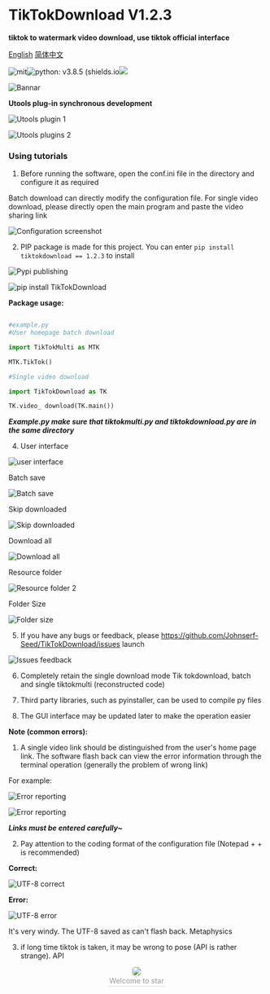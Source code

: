 # TikTokDownload V1.2.3

**tiktok to watermark video download, use tiktok official interface**

[English](README-EN.md) [简体中文](README.md)

![mit]( https://img.shields.io/badge/license-MIT-blue )![python: v3.8.5 (shields.io]( https://img.shields.io/badge/python-v3.8.5-green )<a target="_blank" href="http://mail.qq.com/cgi-bin/qm_share?t=qm_mailme&email=PFZTVFJPWU5aEU9ZWVh8WlNEUV1VUBJfU1E" style="text-decoration:none;"><img src=" http://rescdn.qqmail.com/zh_CN/htmledition/images/function/qm_open/ico_mailme_11.png"/></a>

![Bannar](https://tva1.sinaimg.cn/large/006908GAly1gqg5fvxuutj30dw0dwt99.jpg )

**Utools plug-in synchronous development**

![Utools plugin 1](https://tvax4.sinaimg.cn/large/006908GAly1gswo21zzp2j30ma02ygmo.jpg )

![Utools plugins 2](https://tva2.sinaimg.cn/large/006908GAly1gswo3pvdysj30bm0geq8q.jpg )

### Using tutorials

1. Before running the software, open the conf.ini file in the directory and configure it as required

Batch download can directly modify the configuration file. For single video download, please directly open the main program and paste the video sharing link

![Configuration screenshot](https://tvax1.sinaimg.cn/large/006908GAly1gqg5b6fbvsj30ng09iwes.jpg )

2. PIP package is made for this project. You can enter ``` pip install tiktokdownload == 1.2.3 ``` to install

![Pypi publishing](https://tvax3.sinaimg.cn/large/006908GAly1gqg4j7ppuij30w60nnmxz.jpg)

![ pip install TikTokDownload]( https://tvax3.sinaimg.cn/large/006908GAly1gqg4jfswmxj30ul08xmy8.jpg )

**Package usage:**

```python

#example.py
#User homepage batch download

import TikTokMulti as MTK

MTK.TikTok()

#Single video download

import TikTokDownload as TK

TK.video_ download(TK.main())

```

***Example.py make sure that tiktokmulti.py and tiktokdownload.py are in the same directory***

4. User interface

![user interface](https://tva4.sinaimg.cn/large/006908GAly1gsmqp7ghzpj30lt0midoz.jpg)

Batch save

![ Batch save](https://tvax1.sinaimg.cn/large/006908GAly1gqg4d73rryg31bi0hdx6p.gif)

Skip downloaded

![ Skip downloaded](https://tva4.sinaimg.cn/large/006908GAly1gt63poph2jj30rt0huwl8.jpg)

Download all

![ Download all](https://tva3.sinaimg.cn/large/006908GAly1gqg4dk7fiyj31cw0mo4qp.jpg)

Resource folder

![ Resource folder 2](https://tva2.sinaimg.cn/large/006908GAly1gn1dim1oojj30q30ertaz.jpg)

Folder Size

![ Folder size]( https://tva3.sinaimg.cn/large/006908GAly1gqg4dny34uj30b10dt0st.jpg)

5. If you have any bugs or feedback, please https://github.com/Johnserf-Seed/TikTokDownload/issues launch

![ Issues feedback](https://tva3.sinaimg.cn/large/006908GAly1gqg4f0b9kgj31hc0qwmz6.jpg)

6. Completely retain the single download mode Tik tokdownload, batch and single tiktokmulti (reconstructed code)

7. Third party libraries, such as pyinstaller, can be used to compile py files

8. The GUI interface may be updated later to make the operation easier

**Note (common errors):**

1. A single video link should be distinguished from the user's home page link. The software flash back can view the error information through the terminal operation (generally the problem of wrong link)

For example:

![Error reporting](https://tvax4.sinaimg.cn/large/006908GAly1gn1dofvcc7j309800k3y9.jpg)

![Error reporting](https://tvax2.sinaimg.cn/large/006908GAly1gn1dpoiqhzj306d0193ya.jpg)

***Links must be entered carefully~***

2. Pay attention to the coding format of the configuration file (Notepad + + is recommended)

**Correct:**

![UTF-8 correct](https://tva1.sinaimg.cn/large/006908GAly1gn1dl6jv3hj30ib09tq3k.jpg)

**Error:**

![ UTF-8 error](https://tva1.sinaimg.cn/large/006908GAly1gn1dmakebqj30qh03lmx8.jpg)

It's very windy. The UTF-8 saved as can't flash back. Metaphysics

3. if long time tiktok is taken, it may be wrong to pose (API is rather strange). API

<center><img style="border-radius: 0.3125em; box-shadow: 0 2px 4px 0 rgba(34,36,38,.12),0 2px 10px 0 rgba(34,36,38,.08);" src=" https://tvax4.sinaimg.cn/large/006908GAly1gn1dxspeqeg302s02sdgf.gif"><br><div style="color:orange; border-bottom: 1px solid #d9d9d9; display: inline-block; color: #999; padding: 2px;"> Welcome to star </div> </center>